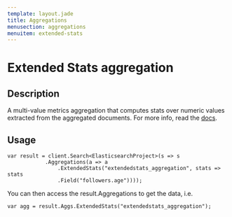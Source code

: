 ```yaml
---
template: layout.jade
title: Aggregations
menusection: aggregations
menuitem: extended-stats
---
```



# Extended Stats aggregation

## Description

A multi-value metrics aggregation that computes stats over numeric values extracted from the aggregated documents. For more info, read the [docs](http://www.elasticsearch.org/guide/en/elasticsearch/reference/current/search-aggregations-metrics-stats-aggregation.html).

## Usage

	var result = client.Search<ElasticsearchProject>(s => s
				.Aggregations(a => a
					.ExtendedStats("extendedstats_aggregation", stats => stats
					.Field("followers.age"))));

You can then access the result.Aggregations to get the data, i.e.

	var agg = result.Aggs.ExtendedStats("extendedstats_aggregation");
